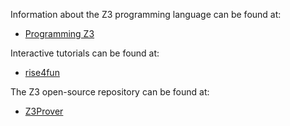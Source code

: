 Information about the Z3 programming language can be found at:
* [Programming Z3](http://theory.stanford.edu/~nikolaj/programmingz3.html)


Interactive tutorials can be found at:
* [rise4fun](https://rise4fun.com/z3/tutorial)


The Z3 open-source repository can be found at:
* [Z3Prover](https://github.com/Z3Prover/z3)
